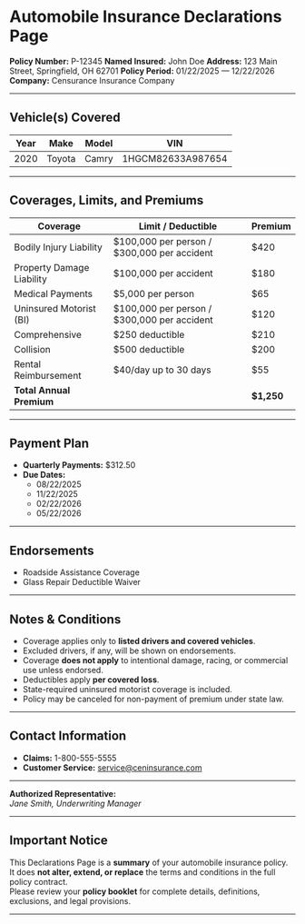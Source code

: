 # Automobile Insurance Declarations Page  

**Policy Number:** P-12345
**Named Insured:** John Doe
**Address:** 123 Main Street, Springfield, OH 62701
**Policy Period:** 01/22/2025 — 12/22/2026  
**Company:** Censurance Insurance Company  

---

## Vehicle(s) Covered  

| Year | Make   | Model | VIN               |
| ---- | ------ | ----- | ----------------- |
| 2020 | Toyota | Camry | 1HGCM82633A987654 |

---

## Coverages, Limits, and Premiums  

| Coverage                  | Limit / Deductible                          | Premium    |
| ------------------------- | ------------------------------------------- | ---------- |
| Bodily Injury Liability   | $100,000 per person / $300,000 per accident | $420       |
| Property Damage Liability | $100,000 per accident                       | $180       |
| Medical Payments          | $5,000 per person                           | $65        |
| Uninsured Motorist (BI)   | $100,000 per person / $300,000 per accident | $120       |
| Comprehensive             | $250 deductible                             | $210       |
| Collision                 | $500 deductible                             | $200       |
| Rental Reimbursement      | $40/day up to 30 days                       | $55        |
| **Total Annual Premium**  |                                             | **$1,250** |

---

## Payment Plan  

- **Quarterly Payments:** $312.50  
- **Due Dates:**  
  - 08/22/2025  
  - 11/22/2025  
  - 02/22/2026  
  - 05/22/2026  

---

## Endorsements  

- Roadside Assistance Coverage
- Glass Repair Deductible Waiver

---

## Notes & Conditions  

- Coverage applies only to **listed drivers and covered vehicles**.  
- Excluded drivers, if any, will be shown on endorsements.  
- Coverage **does not apply** to intentional damage, racing, or commercial use unless endorsed.  
- Deductibles apply **per covered loss**.  
- State-required uninsured motorist coverage is included.  
- Policy may be canceled for non-payment of premium under state law.  

---

## Contact Information  

- **Claims:** 1-800-555-5555  
- **Customer Service:** service@ceninsurance.com  

---

**Authorized Representative:**  
*Jane Smith, Underwriting Manager*  

---

## Important Notice  

This Declarations Page is a **summary** of your automobile insurance policy.  
It does **not alter, extend, or replace** the terms and conditions in the full policy contract.  
Please review your **policy booklet** for complete details, definitions, exclusions, and legal provisions.  

---
